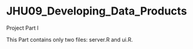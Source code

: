 # JHU09_Developing_Data_Products
Project Part I

This Part contains only two files: server.R and ui.R.
